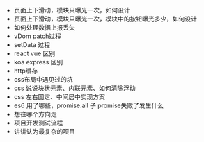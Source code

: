 - 页面上下滑动，模块只曝光一次，如何设计
- 页面上下滑动，模块只曝光一次，模块中的按钮曝光多少，如何设计
- 如何处理数据上报丢失
- vDom patch过程
- setData 过程
- react vue 区别
- koa express 区别
- http缓存
- css布局中遇见过的坑
- css 说说块状元素、内联元素、如何清除浮动
- css 左右固定、中间居中实现方案
- es6 用了哪些，promise.all 子 promise失败了发生什么
- 想往哪个方向走
- 项目开发测试流程
- 讲讲认为最复杂的项目
